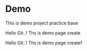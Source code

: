# Demo
This is demo project practice base
<html>
  <Head>
    <title>
        Demo Login Page
      </title>    
    </Head>
    <body>
          <p>Hello Git..!  Ths is demo page create</p>
         <p>Hello Git..!  Ths is demo page create1</p>
      </body>
  </html>

